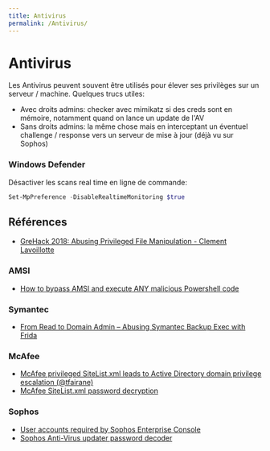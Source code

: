 ```yaml
---
title: Antivirus
permalink: /Antivirus/
---
```


# Antivirus

Les Antivirus peuvent souvent être utilisés pour élever ses privilèges sur un serveur / machine. Quelques trucs utiles:

- Avec droits admins: checker avec mimikatz si des creds sont en mémoire, notamment quand on lance un update de l'AV
- Sans droits admins: la même chose mais en interceptant un éventuel challenge / response vers un serveur de mise à jour (déjà vu sur Sophos)

### Windows Defender

Désactiver les scans real time en ligne de commande:

``` powershell
Set-MpPreference -DisableRealtimeMonitoring $true
```

## Références

- [GreHack 2018: Abusing Privileged File Manipulation - Clement Lavoillotte](https://www.youtube.com/watch?v=OfPTkx36EWs)

### AMSI
- [How to bypass AMSI and execute ANY malicious Powershell code](https://0x00-0x00.github.io/research/2018/10/28/How-to-bypass-AMSI-and-Execute-ANY-malicious-powershell-code.html)

### Symantec

-   [From Read to Domain Admin – Abusing Symantec Backup Exec with Frida](https://blog.silentsignal.eu/2014/02/27/from-read-to-domain-admin-abusing-symantec-backup-exec-with-frida/)

### McAfee

- [McAfee privileged SiteList.xml leads to Active Directory domain privilege escalation (@tfairane)](https://github.com/tfairane/HackStory/blob/8aadea725c1572a19a3959184fc0dd8f591510e4/McAfeePrivesc.md)
- [McAfee SiteList.xml password decryption](https://funoverip.net/2016/02/mcafee-sitelist-xml-password-decryption/)

### Sophos

- [User accounts required by Sophos Enterprise Console](https://community.sophos.com/kb/en-us/113954)
- [Sophos Anti-Virus updater password decoder](https://github.com/aurainfosec/sophos-pw-decoder)
